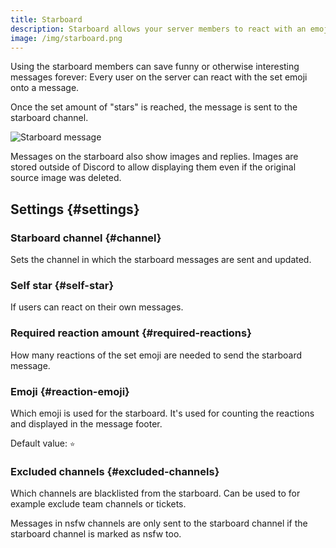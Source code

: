 ```yaml
---
title: Starboard
description: Starboard allows your server members to react with an emoji to a message and save it forever in a special channel.
image: /img/starboard.png
---
```


Using the starboard members can save funny or otherwise interesting messages forever: Every user on the server can react with the set emoji onto a message.

Once the set amount of "stars" is reached, the message is sent to the starboard channel.

![Starboard message](/img/starboard.png)

Messages on the starboard also show images and replies.
Images are stored outside of Discord to allow displaying them even if the original source image was deleted.

## Settings {#settings}

### Starboard channel {#channel}

Sets the channel in which the starboard messages are sent and updated.

### Self star {#self-star}

If users can react on their own messages.

### Required reaction amount {#required-reactions}

How many reactions of the set emoji are needed to send the starboard message.

### Emoji {#reaction-emoji}

Which emoji is used for the starboard. It's used for counting the reactions and displayed in the message footer.

Default value: `⭐`

### Excluded channels {#excluded-channels}

Which channels are blacklisted from the starboard. Can be used to for example exclude team channels or tickets.

Messages in nsfw channels are only sent to the starboard channel if the starboard channel is marked as nsfw too.
